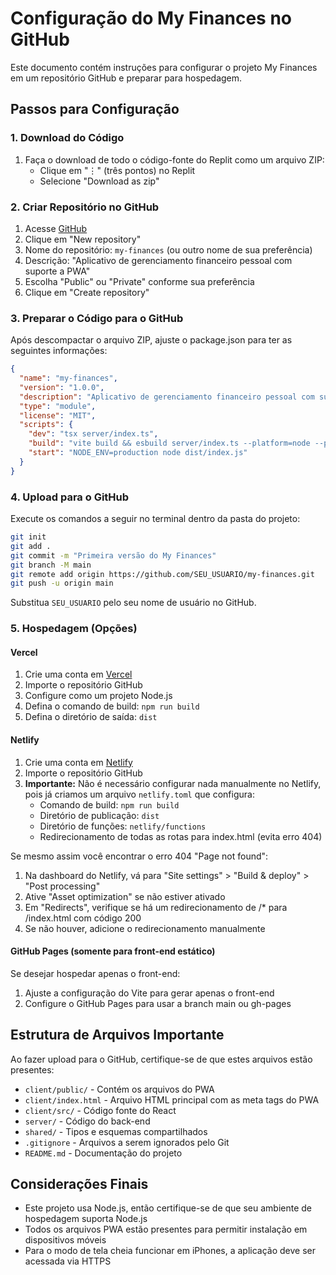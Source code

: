 # Configuração do My Finances no GitHub

Este documento contém instruções para configurar o projeto My Finances em um repositório GitHub e preparar para hospedagem.

## Passos para Configuração

### 1. Download do Código

1. Faça o download de todo o código-fonte do Replit como um arquivo ZIP:
   - Clique em "⋮" (três pontos) no Replit
   - Selecione "Download as zip"

### 2. Criar Repositório no GitHub

1. Acesse [GitHub](https://github.com)
2. Clique em "New repository"
3. Nome do repositório: `my-finances` (ou outro nome de sua preferência)
4. Descrição: "Aplicativo de gerenciamento financeiro pessoal com suporte a PWA"
5. Escolha "Public" ou "Private" conforme sua preferência
6. Clique em "Create repository"

### 3. Preparar o Código para o GitHub

Após descompactar o arquivo ZIP, ajuste o package.json para ter as seguintes informações:

```json
{
  "name": "my-finances",
  "version": "1.0.0",
  "description": "Aplicativo de gerenciamento financeiro pessoal com suporte a PWA",
  "type": "module",
  "license": "MIT",
  "scripts": {
    "dev": "tsx server/index.ts",
    "build": "vite build && esbuild server/index.ts --platform=node --packages=external --bundle --format=esm --outdir=dist",
    "start": "NODE_ENV=production node dist/index.js"
  }
}
```

### 4. Upload para o GitHub

Execute os comandos a seguir no terminal dentro da pasta do projeto:

```bash
git init
git add .
git commit -m "Primeira versão do My Finances"
git branch -M main
git remote add origin https://github.com/SEU_USUARIO/my-finances.git
git push -u origin main
```

Substitua `SEU_USUARIO` pelo seu nome de usuário no GitHub.

### 5. Hospedagem (Opções)

#### Vercel
1. Crie uma conta em [Vercel](https://vercel.com)
2. Importe o repositório GitHub
3. Configure como um projeto Node.js
4. Defina o comando de build: `npm run build`
5. Defina o diretório de saída: `dist`

#### Netlify
1. Crie uma conta em [Netlify](https://netlify.com)
2. Importe o repositório GitHub
3. **Importante:** Não é necessário configurar nada manualmente no Netlify, pois já criamos um arquivo `netlify.toml` que configura:
   - Comando de build: `npm run build`
   - Diretório de publicação: `dist`
   - Diretório de funções: `netlify/functions`
   - Redirecionamento de todas as rotas para index.html (evita erro 404)

Se mesmo assim você encontrar o erro 404 "Page not found":
1. Na dashboard do Netlify, vá para "Site settings" > "Build & deploy" > "Post processing"
2. Ative "Asset optimization" se não estiver ativado
3. Em "Redirects", verifique se há um redirecionamento de /* para /index.html com código 200
4. Se não houver, adicione o redirecionamento manualmente

#### GitHub Pages (somente para front-end estático)
Se desejar hospedar apenas o front-end:

1. Ajuste a configuração do Vite para gerar apenas o front-end
2. Configure o GitHub Pages para usar a branch main ou gh-pages

## Estrutura de Arquivos Importante

Ao fazer upload para o GitHub, certifique-se de que estes arquivos estão presentes:

- `client/public/` - Contém os arquivos do PWA
- `client/index.html` - Arquivo HTML principal com as meta tags do PWA
- `client/src/` - Código fonte do React
- `server/` - Código do back-end
- `shared/` - Tipos e esquemas compartilhados
- `.gitignore` - Arquivos a serem ignorados pelo Git
- `README.md` - Documentação do projeto

## Considerações Finais

- Este projeto usa Node.js, então certifique-se de que seu ambiente de hospedagem suporta Node.js
- Todos os arquivos PWA estão presentes para permitir instalação em dispositivos móveis
- Para o modo de tela cheia funcionar em iPhones, a aplicação deve ser acessada via HTTPS